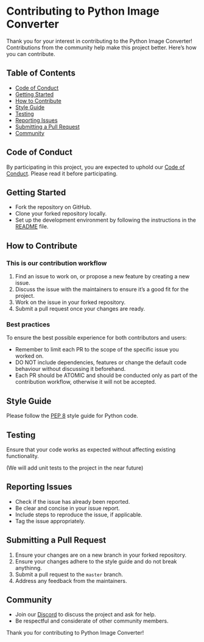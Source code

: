 # Contributing to Python Image Converter

Thank you for your interest in contributing to the Python Image Converter! Contributions from the community help make this project better. Here’s how you can contribute.

## Table of Contents

- [Code of Conduct](#code-of-conduct)
- [Getting Started](#getting-started)
- [How to Contribute](#how-to-contribute)
- [Style Guide](#style-guide)
- [Testing](#testing)
- [Reporting Issues](#reporting-issues)
- [Submitting a Pull Request](#submitting-a-pull-request)
- [Community](#community)

## Code of Conduct

By participating in this project, you are expected to uphold our [Code of Conduct](CODE_OF_CONDUCT.md). Please read it before participating.

## Getting Started

- Fork the repository on GitHub.
- Clone your forked repository locally.
- Set up the development environment by following the instructions in the [README](README.md) file.

## How to Contribute

### This is our contribution workflow

1. Find an issue to work on, or propose a new feature by creating a new issue.
2. Discuss the issue with the maintainers to ensure it’s a good fit for the project.
3. Work on the issue in your forked repository.
4. Submit a pull request once your changes are ready.

### Best practices
To ensure the best possible experience for both contributors and users:
- Remember to limit each PR to the scope of the specific issue you worked on.
- DO NOT include dependencies, features or change the default code behaviour without discussing it beforehand.
- Each PR should be ATOMIC and should be conducted only as part of the contribution workflow, otherwise it will not be accepted.



## Style Guide

Please follow the [PEP 8](https://www.python.org/dev/peps/pep-0008/) style guide for Python code.

## Testing

Ensure that your code works as expected without affecting existing functionality.

(We will add unit tests to the project in the near future)

## Reporting Issues

- Check if the issue has already been reported.
- Be clear and concise in your issue report.
- Include steps to reproduce the issue, if applicable.
- Tag the issue appropriately.

## Submitting a Pull Request

1. Ensure your changes are on a new branch in your forked repository.
2. Ensure your changes adhere to the style guide and do not break anythinng.
3. Submit a pull request to the `master` branch.
4. Address any feedback from the maintainers.

## Community

- Join our [Discord](https://discord.gg/eG3ZbrAmuG) to discuss the project and ask for help.
- Be respectful and considerate of other community members.

Thank you for contributing to Python Image Converter!

